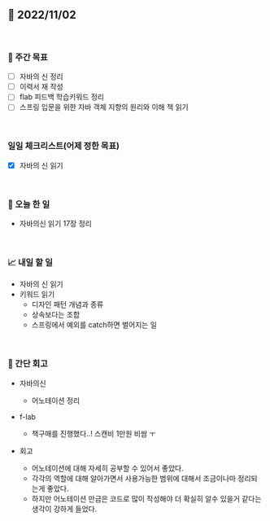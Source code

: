 ## 📅 2022/11/02

<br/>

### 🏹 주간 목표

- [ ] 자바의 신 정리
- [ ] 이력서 재 작성
- [ ] flab 피드백 학습키워드 정리
- [ ] 스프링 입문을 위한 자바 객체 지향의 원리와 이해 책 읽기

<br/>

### 일일 체크리스트(어제 정한 목표)

- [x] 자바의 신 읽기

<br/>

### 💯 오늘 한 일

- 자바의신 읽기 17장 정리

<br/>

### 📈 내일 할 일

- 자바의 신 읽기
- 키워드 읽기
  - 디자인 패턴 개념과 종류
  - 상속보다는 조합
  - 스프링에서 예외를 catch하면 벌어지는 일

<br/>

### 🧐 간단 회고

- 자바의신
  - 어노테이션 정리

- f-lab
  - 책구매를 진행했다..! 스캔비 1만원 비쌈 ㅜ


- 회고
  - 어노테이션에 대해 자세히 공부할 수 있어서 좋았다.
  - 각각의 역할에 대해 알아가면서 사용가능한 범위에 대해서 조금이나마 정리되는게 좋았다.
  - 하지만 어노테이션 만금은 코드로 많이 작성해야 더 확실히 알수 있을거 같다는 생각이 강하게 들었다.